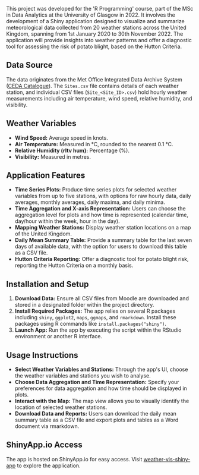 
This project was developed for the 'R Programming' course, part of the MSc in Data Analytics at the University of Glasgow in 2022. It involves the development of a Shiny application designed to visualize and summarize meteorological data collected from 20 weather stations across the United Kingdom, spanning from 1st January 2020 to 30th November 2022. The application will provide insights into weather patterns and offer a diagnostic tool for assessing the risk of potato blight, based on the Hutton Criteria.

## Data Source
The data originates from the Met Office Integrated Data Archive System ([CEDA Catalogue](https://catalogue.ceda.ac.uk/uuid/220a65615218d5c9cc9e4785a3234bd0)). The `Sites.csv` file contains details of each weather station, and individual CSV files (`Site_<Site_ID>.csv`) hold hourly weather measurements including air temperature, wind speed, relative humidity, and visibility.

## Weather Variables
- **Wind Speed:** Average speed in knots.
- **Air Temperature:** Measured in °C, rounded to the nearest 0.1 °C.
- **Relative Humidity (rltv hum):** Percentage (%).
- **Visibility:** Measured in metres.

## Application Features
- **Time Series Plots:** Produce time series plots for selected weather variables from up to five stations, with options for raw hourly data, daily averages, monthly averages, daily maxima, and daily minima.
- **Time Aggregation and X-axis Representation:** Users can choose the aggregation level for plots and how time is represented (calendar time, day/hour within the week, hour in the day).
- **Mapping Weather Stations:** Display weather station locations on a map of the United Kingdom.
- **Daily Mean Summary Table:** Provide a summary table for the last seven days of available data, with the option for users to download this table as a CSV file.
- **Hutton Criteria Reporting:** Offer a diagnostic tool for potato blight risk, reporting the Hutton Criteria on a monthly basis.

## Installation and Setup
1. **Download Data:** Ensure all CSV files from Moodle are downloaded and stored in a designated folder within the project directory.
2. **Install Required Packages:** The app relies on several R packages including `shiny`, `ggplot2`, `maps`, `ggmaps`, and `rmarkdown`. Install these packages using R commands like `install.packages("shiny")`.
3. **Launch App:** Run the app by executing the script within the RStudio environment or another R interface.

## Usage Instructions
- **Select Weather Variables and Stations:** Through the app's UI, choose the weather variables and stations you wish to analyse.
- **Choose Data Aggregation and Time Representation:** Specify your preferences for data aggregation and how time should be displayed in plots.
- **Interact with the Map:** The map view allows you to visually identify the location of selected weather stations.
- **Download Data and Reports:** Users can download the daily mean summary table as a CSV file and export plots and tables as a Word document via rmarkdown.

## ShinyApp.io Access
The app is hosted on ShinyApp.io for easy access. Visit [weather-vis-shiny-app](https://annatz.shinyapps.io/stats5078_project_-_anna_tzatzopoulou/) to explore the application.
